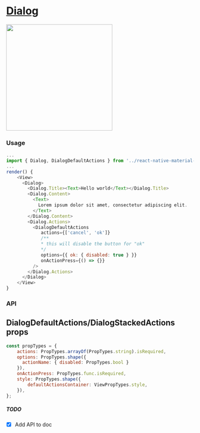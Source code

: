 # [Dialog](https://material.google.com/components/dialogs.html#dialogs-behavior)
<img src="https://raw.githubusercontent.com/xotahal/react-native-material-ui-demo-app/master/resources/dialogs-2.png" width="285">

### Usage

```js
...
import { Dialog, DialogDefaultActions } from '../react-native-material-ui';
...
render() {
    <View>
      <Dialog>
        <Dialog.Title><Text>Hello world</Text></Dialog.Title>
        <Dialog.Content>
          <Text>
            Lorem ipsum dolor sit amet, consectetur adipiscing elit.
          </Text>
        </Dialog.Content>
        <Dialog.Actions>
          <DialogDefaultActions
             actions={['cancel', 'ok']}
             /**
             * this will disable the button for "ok"
             */
             options={{ ok: { disabled: true } }}
             onActionPress={() => {}}
          />
        </Dialog.Actions>
      </Dialog>
    </View>
}
```
### API

## DialogDefaultActions/DialogStackedActions props
```js
const propTypes = {
    actions: PropTypes.arrayOf(PropTypes.string).isRequired,
    options: PropTypes.shape({
      actionName: { disabled: PropTypes.bool }
    }),
    onActionPress: PropTypes.func.isRequired,
    style: PropTypes.shape({
        defaultActionsContainer: ViewPropTypes.style,
    }),
};
```

##### TODO
- [X] Add API to doc
